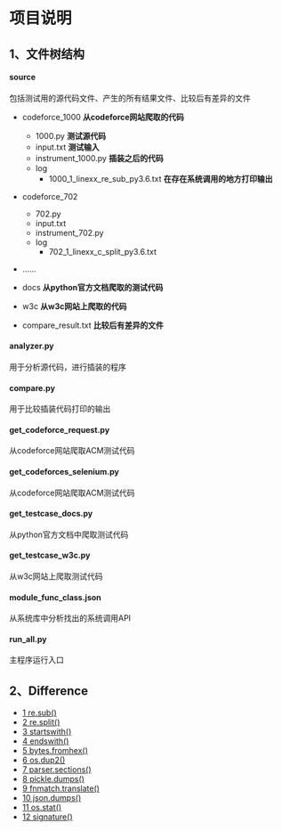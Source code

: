 # 项目说明

## 1、文件树结构

#### source	

包括测试用的源代码文件、产生的所有结果文件、比较后有差异的文件

- codeforce_1000  **从codeforce网站爬取的代码**
  - 1000.py   **测试源代码**
  - input.txt  **测试输入**
  - instrument_1000.py **插装之后的代码**
  - log
    - 1000_1_linexx_re_sub_py3.6.txt **在存在系统调用的地方打印输出**

- codeforce_702
  - 702.py
  - input.txt
  - instrument_702.py
  - log
    - 702_1_linexx_c_split_py3.6.txt 
- ……

- docs           **从python官方文档爬取的测试代码**
- w3c            **从w3c网站上爬取的代码**
- compare_result.txt      **比较后有差异的文件**



#### analyzer.py

用于分析源代码，进行插装的程序



#### compare.py

用于比较插装代码打印的输出



#### get_codeforce_request.py

从codeforce网站爬取ACM测试代码



#### get_codeforces_selenium.py

从codeforce网站爬取ACM测试代码



#### get_testcase_docs.py

从python官方文档中爬取测试代码



#### get_testcase_w3c.py

从w3c网站上爬取测试代码



#### module_func_class.json

从系统库中分析找出的系统调用API



#### run_all.py

主程序运行入口



## 2、Difference

- [1 re.sub()](#_Toc30192716)
- [2 re.split()](#_Toc30192717)
- [3 startswith()](#_Toc30192718)
- [4 endswith()](#_Toc30192719)
- [5 bytes.fromhex()](#_Toc30192720)
- [6 os.dup2()](#_Toc30192721)
- [7 parser.sections()](#_Toc30192722)
- [8 pickle.dumps()](#_Toc30192723)
- [9 fnmatch.translate()](#_Toc30192724)
- [10 json.dumps()](#_Toc30192725)
- [11 os.stat()](#_Toc30192726)
- [12 signature()](#_Toc30192727)









